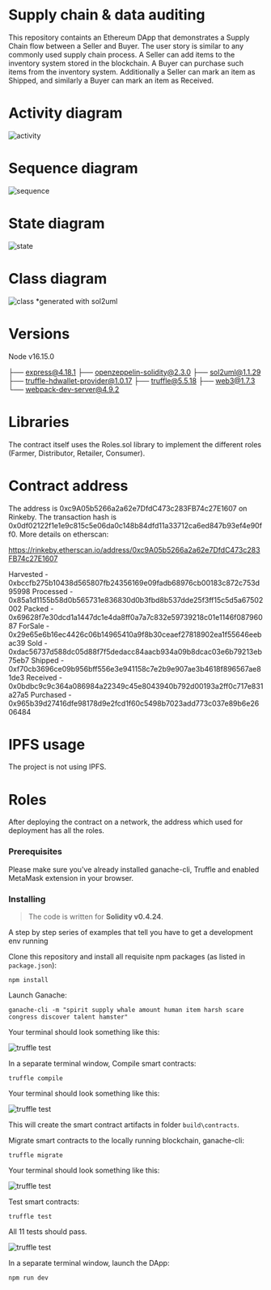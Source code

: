 # Supply chain & data auditing

This repository containts an Ethereum DApp that demonstrates a Supply Chain flow between a Seller and Buyer. The user story is similar to any commonly used supply chain process. A Seller can add items to the inventory system stored in the blockchain. A Buyer can purchase such items from the inventory system. Additionally a Seller can mark an item as Shipped, and similarly a Buyer can mark an item as Received.

# Activity diagram
![activity](images/activity.svg)

# Sequence diagram
![sequence](images/sequence.png)

# State diagram
![state](images/state.svg)

# Class diagram
![class](images/class.svg)
*generated with sol2uml

# Versions

Node v16.15.0

├── express@4.18.1
├── openzeppelin-solidity@2.3.0
├── sol2uml@1.1.29
├── truffle-hdwallet-provider@1.0.17
├── truffle@5.5.18
├── web3@1.7.3
└── webpack-dev-server@4.9.2

# Libraries

The contract itself uses the Roles.sol library to implement the different roles (Farmer, Distributor, Retailer, Consumer).


# Contract address

The address is 0xc9A05b5266a2a62e7DfdC473c283FB74c27E1607 on Rinkeby. The transaction hash is 0x0df02122f1e1e9c815c5e06da0c148b84dfd11a33712ca6ed847b93ef4e90ff0.
More details on etherscan:

https://rinkeby.etherscan.io/address/0xc9A05b5266a2a62e7DfdC473c283FB74c27E1607

Harvested - 0xbccfb275b10438d565807fb24356169e09fadb68976cb00183c872c753d95998
Processed - 0x85a1d1155b58d0b565731e836830d0b3fbd8b537dde25f3ff15c5d5a67502002
Packed - 0x69628f7e30dcd1a1447dc1e4da8ff0a7a7c832e59739218c01e1146f08796087
ForSale - 0x29e65e6b16ec4426c06b14965410a9f8b30ceaef27818902ea1f55646eebac39
Sold - 0xdac56737d588dc05d88f7f5dedacc84aacb934a09b8dcac03e6b79213eb75eb7
Shipped - 0xf70cb3696ce09b956bff556e3e941158c7e2b9e907ae3b4618f896567ae81de3
Received - 0x0bdbc9c9c364a086984a22349c45e8043940b792d00193a2ff0c717e831a27a5
Purchased - 0x965b39d27416dfe98178d9e2fcd1f60c5498b7023add773c037e89b6e2606484

# IPFS usage

The project is not using IPFS.

# Roles

After deploying the contract on a network, the address which used for deployment has all the roles.

### Prerequisites

Please make sure you've already installed ganache-cli, Truffle and enabled MetaMask extension in your browser.


### Installing

> The code is written for **Solidity v0.4.24**. 

A step by step series of examples that tell you have to get a development env running

Clone this repository and install all requisite npm packages (as listed in ```package.json```):

```
npm install
```

Launch Ganache:

```
ganache-cli -m "spirit supply whale amount human item harsh scare congress discover talent hamster"
```

Your terminal should look something like this:

![truffle test](images/ganache-cli.png)

In a separate terminal window, Compile smart contracts:

```
truffle compile
```

Your terminal should look something like this:

![truffle test](images/truffle_compile.png)

This will create the smart contract artifacts in folder ```build\contracts```.

Migrate smart contracts to the locally running blockchain, ganache-cli:

```
truffle migrate
```

Your terminal should look something like this:

![truffle test](images/truffle_migrate.png)

Test smart contracts:

```
truffle test
```

All 11 tests should pass.

![truffle test](images/truffle_test.png)

In a separate terminal window, launch the DApp:

```
npm run dev
```

